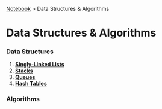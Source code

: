 <a href="../">Notebook</a> > Data Structures & Algorithms

# Data Structures & Algorithms



### Data Structures

1. **<a href="./singly-linked-lists">Singly-Linked Lists</a>**
2. **<a href="./stacks">Stacks</a>**
3. **<a href="./queues">Queues</a>**
4. **<a href="./hash-tables">Hash Tables</a>**



### Algorithms



